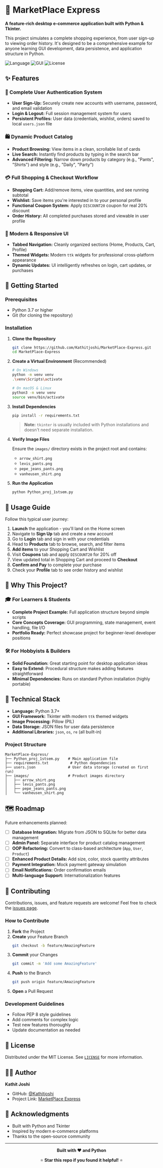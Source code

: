 # 🛒 MarketPlace Express

**A feature-rich desktop e-commerce application built with Python & Tkinter.**

This project simulates a complete shopping experience, from user sign-up to viewing order history. It's designed to be a comprehensive example for anyone learning GUI development, data persistence, and application structure in Python.

![Language](https://img.shields.io/badge/Language-Python-blue?style=for-the-badge&logo=python)
![GUI](https://img.shields.io/badge/GUI-Tkinter-orange?style=for-the-badge)
![License](https://img.shields.io/badge/License-MIT-green?style=for-the-badge)

## ✨ Features

### 👤 Complete User Authentication System
- **User Sign-Up:** Securely create new accounts with username, password, and email validation
- **Login & Logout:** Full session management system for users
- **Persistent Profiles:** User data (credentials, wishlist, orders) saved to local `users.json` file

### 🛍️ Dynamic Product Catalog
- **Product Browsing:** View items in a clean, scrollable list of cards
- **Live Search:** Instantly find products by typing in the search bar
- **Advanced Filtering:** Narrow down products by category (e.g., "Pants", "Shirts") and style (e.g., "Daily", "Party")

### 💳 Full Shopping & Checkout Workflow
- **Shopping Cart:** Add/remove items, view quantities, and see running subtotal
- **Wishlist:** Save items you're interested in to your personal profile
- **Functional Coupon System:** Apply `DISCOUNT20` coupon for real 20% discount
- **Order History:** All completed purchases stored and viewable in user profile

### 🎨 Modern & Responsive UI
- **Tabbed Navigation:** Cleanly organized sections (Home, Products, Cart, Profile)
- **Themed Widgets:** Modern `ttk` widgets for professional cross-platform appearance
- **Dynamic Updates:** UI intelligently refreshes on login, cart updates, or purchases

## 🚀 Getting Started

### Prerequisites
- Python 3.7 or higher
- Git (for cloning the repository)

### Installation

1. **Clone the Repository**
   ```bash
   git clone https://github.com/Kathitjoshi/MarketPlace-Express.git
   cd MarketPlace-Express
   ```

2. **Create a Virtual Environment** (Recommended)
   ```bash
   # On Windows
   python -m venv venv
   .\venv\Scripts\activate

   # On macOS & Linux
   python3 -m venv venv
   source venv/bin/activate
   ```

3. **Install Dependencies**
   ```bash
   pip install -r requirements.txt
   ```
   > **Note:** `tkinter` is usually included with Python installations and doesn't need separate installation.

4. **Verify Image Files**
   
   Ensure the `images/` directory exists in the project root and contains:
   - `arrow_shirt.png`
   - `levis_pants.png`
   - `pepe_jeans_pants.png`
   - `vanheusen_shirt.png`

5. **Run the Application**
   ```bash
   python Python_proj_1stsem.py
   ```

## 📖 Usage Guide

Follow this typical user journey:

1. **Launch** the application - you'll land on the Home screen
2. Navigate to **Sign Up** tab and create a new account
3. Go to **Login** tab and sign in with your credentials
4. Head to **Products** tab to browse, search, and filter items
5. **Add items** to your Shopping Cart and Wishlist
6. Visit **Coupons** tab and apply `DISCOUNT20` for 20% off
7. View updated total in Shopping Cart and proceed to **Checkout**
8. **Confirm and Pay** to complete your purchase
9. Check your **Profile** tab to see order history and wishlist

## 🎯 Why This Project?

### 🎓 For Learners & Students
- **Complete Project Example:** Full application structure beyond simple scripts
- **Core Concepts Coverage:** GUI programming, state management, event handling, file I/O
- **Portfolio Ready:** Perfect showcase project for beginner-level developer positions

### 🛠️ For Hobbyists & Builders
- **Solid Foundation:** Great starting point for desktop application ideas
- **Easy to Extend:** Procedural structure makes adding features straightforward
- **Minimal Dependencies:** Runs on standard Python installation (highly portable)

## 🔧 Technical Stack

- **Language:** Python 3.7+
- **GUI Framework:** Tkinter with modern `ttk` themed widgets
- **Image Processing:** Pillow (PIL)
- **Data Storage:** JSON files for user data persistence
- **Additional Libraries:** `json`, `os`, `re` (all built-in)

### Project Structure
```
MarketPlace-Express/
├── Python_proj_1stsem.py    # Main application file
├── requirements.txt          # Python dependencies
├── users.json               # User data storage (created on first run)
├── images/                  # Product images directory
│   ├── arrow_shirt.png
│   ├── levis_pants.png
│   ├── pepe_jeans_pants.png
│   └── vanheusen_shirt.png
```

## 🗺️ Roadmap

Future enhancements planned:

- [ ] **Database Integration:** Migrate from JSON to SQLite for better data management
- [ ] **Admin Panel:** Separate interface for product catalog management
- [ ] **OOP Refactoring:** Convert to class-based architecture (`App`, `User`, `Product`)
- [ ] **Enhanced Product Details:** Add size, color, stock quantity attributes
- [ ] **Payment Integration:** Mock payment gateway simulation
- [ ] **Email Notifications:** Order confirmation emails
- [ ] **Multi-language Support:** Internationalization features

## 🤝 Contributing

Contributions, issues, and feature requests are welcome! Feel free to check the [issues page](https://github.com/Kathitjoshi/MarketPlace-Express/issues).

### How to Contribute

1. **Fork** the Project
2. **Create** your Feature Branch
   ```bash
   git checkout -b feature/AmazingFeature
   ```
3. **Commit** your Changes
   ```bash
   git commit -m 'Add some AmazingFeature'
   ```
4. **Push** to the Branch
   ```bash
   git push origin feature/AmazingFeature
   ```
5. **Open** a Pull Request

### Development Guidelines
- Follow PEP 8 style guidelines
- Add comments for complex logic
- Test new features thoroughly
- Update documentation as needed

## 📝 License

Distributed under the MIT License. See [`LICENSE`](LICENSE) for more information.

## 👨‍💻 Author

**Kathit Joshi**
- GitHub: [@Kathitjoshi](https://github.com/Kathitjoshi)
- Project Link: [MarketPlace Express](https://github.com/Kathitjoshi/MarketPlace-Express)

## 🙏 Acknowledgments

- Built with Python and Tkinter
- Inspired by modern e-commerce platforms
- Thanks to the open-source community

---

<div align="center">

**Built with ❤️ and Python**

⭐ **Star this repo if you found it helpful!** ⭐

</div>
